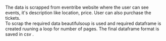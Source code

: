 The data is scrapped from eventribe website where the user can see events, it's description like location, price. User can also purchase the tickets.  
To scrap the required data beautifulsoup is used and required dataframe is created ruuning a loop for number of pages. 
The final dataframe format is saved in csv .
